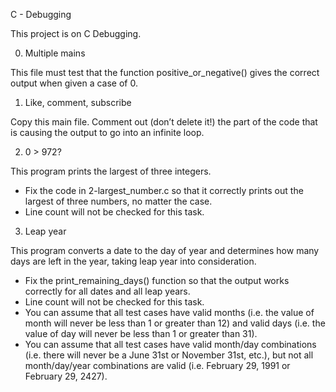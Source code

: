 C - Debugging

This project is on C Debugging.

0. Multiple mains

This file must test that the function positive_or_negative() gives the correct output when given a case of 0.

1. Like, comment, subscribe

Copy this main file. Comment out (don’t delete it!) the part of the code that is causing the output to go into an infinite loop.

2. 0 > 972?

This program prints the largest of three integers.

- Fix the code in 2-largest_number.c so that it correctly prints out the largest of three numbers, no matter the case.
- Line count will not be checked for this task.

3. Leap year

This program converts a date to the day of year and determines how many days are left in the year, taking leap year into consideration.

- Fix the print_remaining_days() function so that the output works correctly for all dates and all leap years.
- Line count will not be checked for this task.
- You can assume that all test cases have valid months (i.e. the value of month will never be less than 1 or greater than 12) and valid days (i.e. the value of day    will never be less than 1 or greater than 31).
- You can assume that all test cases have valid month/day combinations (i.e. there will never be a June 31st or November 31st, etc.), but not all month/day/year combinations are valid (i.e. February 29, 1991 or February 29, 2427).
